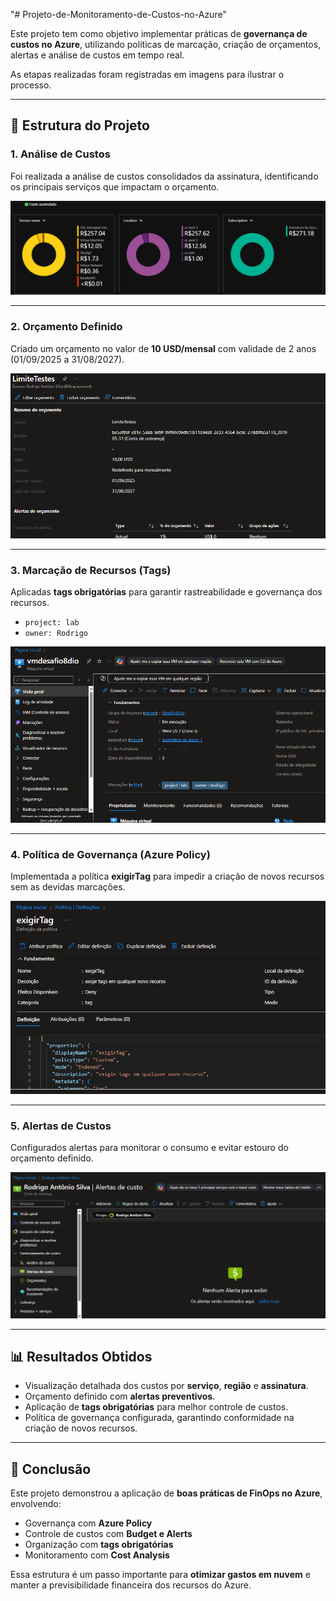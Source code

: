 "# Projeto-de-Monitoramento-de-Custos-no-Azure" 

Este projeto tem como objetivo implementar práticas de **governança de custos no Azure**, utilizando políticas de marcação, criação de orçamentos, alertas e análise de custos em tempo real.  

As etapas realizadas foram registradas em imagens para ilustrar o processo.

---

## 🔹 Estrutura do Projeto

### 1. Análise de Custos  
Foi realizada a análise de custos consolidados da assinatura, identificando os principais serviços que impactam o orçamento.  

![Análise de Custos](imagens/01-cost-analysis.png)

---

### 2. Orçamento Definido  
Criado um orçamento no valor de **10 USD/mensal** com validade de 2 anos (01/09/2025 a 31/08/2027).  

![Orçamento](imagens/02-budget.png)

---

### 3. Marcação de Recursos (Tags)  
Aplicadas **tags obrigatórias** para garantir rastreabilidade e governança dos recursos.  
- `project: lab`  
- `owner: Rodrigo`  

![Tags](imagens/03-tags.png)

---

### 4. Política de Governança (Azure Policy)  
Implementada a política **exigirTag** para impedir a criação de novos recursos sem as devidas marcações.  

![Policy](imagens/05-policy.png)

---

### 5. Alertas de Custos  
Configurados alertas para monitorar o consumo e evitar estouro do orçamento definido.  

![Alertas](imagens/04-advisor.png)

---

## 📊 Resultados Obtidos

- Visualização detalhada dos custos por **serviço**, **região** e **assinatura**.  
- Orçamento definido com **alertas preventivos**.  
- Aplicação de **tags obrigatórias** para melhor controle de custos.  
- Política de governança configurada, garantindo conformidade na criação de novos recursos.  

---

## 🚀 Conclusão

Este projeto demonstrou a aplicação de **boas práticas de FinOps no Azure**, envolvendo:  
- Governança com **Azure Policy**  
- Controle de custos com **Budget e Alerts**  
- Organização com **tags obrigatórias**  
- Monitoramento com **Cost Analysis**  

Essa estrutura é um passo importante para **otimizar gastos em nuvem** e manter a previsibilidade financeira dos recursos do Azure.

